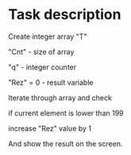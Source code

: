 # Task description

Create integer array "T"  

"Cnt" - size of array  

"q" - integer counter  

"Rez" = 0 - result variable  

Iterate through array and check  

if current element is lower than 199  

increase "Rez" value by 1  

And show the result on the screen.
